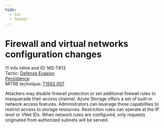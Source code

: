 ```yaml
---
hide:
  - toc
  - footer
---
```


# Firewall and virtual networks configuration changes

!!! info inline end
    ID: MS-T813<br>
    Tactic: [Defense Evasion](../tactics/DefenseEvasion/index.md) <br>
            [Persistence](../tactics/Persistence/index.md) <br>
    MITRE technique: [T1562.007](https://attack.mitre.org/techniques/T1562/007/)

 Attackers may disable firewall protection or set additional firewall rules to masquerade their access channel.  Azure Storage offers a set of built-in network access features. Administrators can leverage these capabilities to restrict access to storage resources. Restriction rules can operate at the IP level or VNet IDs. When network rules are configured, only requests originated from authorized subnets will be served. 
